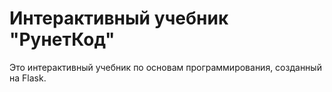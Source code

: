 # Интерактивный учебник "РунетКод"

Это интерактивный учебник по основам программирования, созданный на Flask.
